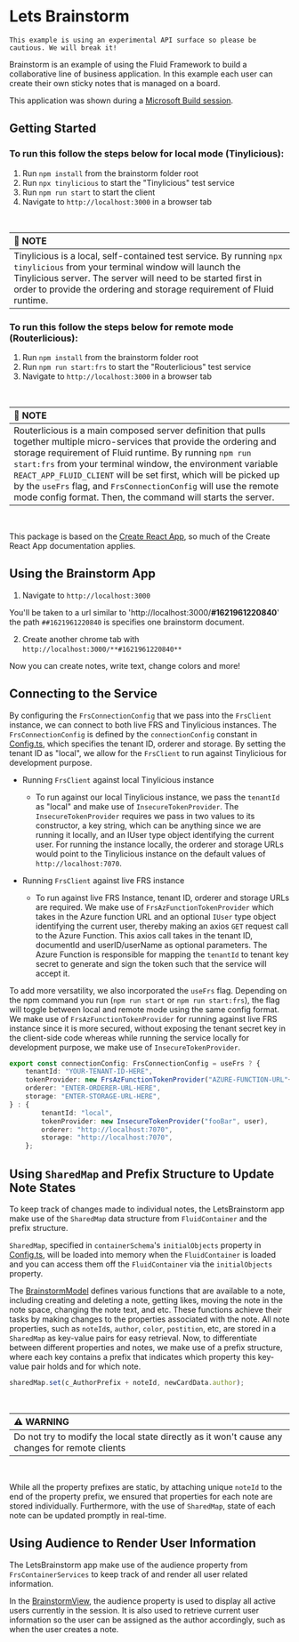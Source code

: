# Lets Brainstorm

```
This example is using an experimental API surface so please be cautious. We will break it!
```

Brainstorm is an example of using the Fluid Framework to build a collaborative line of business application. In this example each user can create their own sticky notes that is managed on a board.

This application was shown during a [Microsoft Build session](https://aka.ms/OD522).

## Getting Started

### To run this follow the steps below for local mode (Tinylicious):

1. Run `npm install` from the brainstorm folder root
2. Run `npx tinylicious` to start the "Tinylicious" test service
3. Run `npm run start` to start the client
5. Navigate to `http://localhost:3000` in a browser tab

<br />

| :memo: NOTE                                                                                              |
|:---------------------------------------------------------------------------------------------------------|
| Tinylicious is a local, self-contained test service. By running `npx tinylicious` from your terminal window will launch the Tinylicious server. The server will need to be started first in order to provide the ordering and storage requirement of Fluid runtime.                                                         |


### To run this follow the steps below for remote mode (Routerlicious):

1. Run `npm install` from the brainstorm folder root
2. Run `npm run start:frs` to start the "Routerlicious" test service
5. Navigate to `http://localhost:3000` in a browser tab

<br />

| :memo: NOTE                                                                                              |
|:---------------------------------------------------------------------------------------------------------|
| Routerlicious is a main composed server definition that pulls together multiple micro-services that provide the ordering and storage requirement of Fluid runtime. By running `npm run start:frs` from your terminal window, the environment variable `REACT_APP_FLUID_CLIENT` will be set first, which will be picked up by the `useFrs` flag, and `FrsConnectionConfig` will use the remote mode config format. Then, the command will starts the server.                                                                            |

<br />

This package is based on the [Create React App](https://reactjs.org/docs/create-a-new-react-app.html), so much of the Create React App documentation applies.

## Using the Brainstorm App

1. Navigate to `http://localhost:3000`

You'll be taken to a url similar to 'http://localhost:3000/**#1621961220840**' the path `##1621961220840` is specifies one brainstorm document.

2. Create another chrome tab with `http://localhost:3000/**#1621961220840**`

Now you can create notes, write text, change colors and more!

## Connecting to the Service
By configuring the `FrsConnectionConfig` that we pass into the `FrsClient` instance, we can connect to both live FRS and Tinylicious instances. The `FrsConnectionConfig` is defined by the `connectionConfig` constant in [Config.ts](./src/Config.ts), which specifies the tenant ID, orderer and storage. By setting the tenant ID as "local", we allow for the `FrsClient` to run against Tinylicious for development purpose.

- Running `FrsClient` against local Tinylicious instance
    - To run against our local Tinylicious instance, we pass the `tenantId` as "local" and make use of `InsecureTokenProvider`. The `InsecureTokenProvider` requires we pass in two values to its constructor, a key string, which can be anything since we are running it locally, and an IUser type object identifying the current user. For running the instance locally, the orderer and storage URLs would point to the Tinylicious instance on the default values of `http://localhost:7070`.

- Running `FrsClient` against live FRS instance
    - To run against live FRS Instance, tenant ID, orderer and storage URLs are required. We make use of `FrsAzFunctionTokenProvider` which takes in the Azure function URL and an optional `IUser` type object identifying the current user, thereby making an axios `GET` request call to the Azure Function. This axios call takes in the tenant ID, documentId and userID/userName as optional parameters. The Azure Function is responsible for mapping the `tenantId` to tenant key secret to generate and sign the token such that the service will accept it.

To add more versatility, we also incorporated the `useFrs` flag. Depending on the npm command you run (`npm run start` or `npm run start:frs`), the flag will toggle between local and remote mode using the same config format. We make use of `FrsAzFunctionTokenProvider` for running against live FRS instance since it is more secured, without exposing the tenant secret key in the client-side code whereas while running the service locally for development purpose, we make use of `InsecureTokenProvider`.

```ts
export const connectionConfig: FrsConnectionConfig = useFrs ? {
    tenantId: "YOUR-TENANT-ID-HERE",
    tokenProvider: new FrsAzFunctionTokenProvider("AZURE-FUNCTION-URL"+"/api/GetFrsToken", { userId: "test-user", userName: "Test User" }),
    orderer: "ENTER-ORDERER-URL-HERE",
    storage: "ENTER-STORAGE-URL-HERE",
} : {
        tenantId: "local",
        tokenProvider: new InsecureTokenProvider("fooBar", user),
        orderer: "http://localhost:7070",
        storage: "http://localhost:7070",
    };
```

## Using `SharedMap` and Prefix Structure to Update Note States
To keep track of changes made to individual notes, the LetsBrainstorm app make use of the `SharedMap` data structure from `FluidContainer` and the prefix structure.

`SharedMap`, specified in `containerSchema`'s `initialObjects` property in [Config.ts](./src/Config.ts), will be loaded into memory when the `FluidContainer` is loaded and you can access them off the `FluidContainer` via the `initialObjects` property.

The [BrainstormModel](./src/BrainstormModel.ts) defines various functions that are available to a note, including creating and deleting a note, getting likes, moving the note in the note space, changing the note text, and etc. These functions achieve their tasks by making changes to the properties associated with the note. All note properties, such as `noteId`s, `author`, `color`, `postition`, etc, are stored in a `SharedMap` as key-value pairs for easy retrieval. Now, to differentiate between different properties and notes, we make use of a prefix structure, where each key contains a prefix that indicates which property this key-value pair holds and for which note. 

```ts
sharedMap.set(c_AuthorPrefix + noteId, newCardData.author);
```

<br />

| :warning: WARNING                                                                                        |
|:---------------------------------------------------------------------------------------------------------|
| Do not try to modify the local state directly as it won't cause any changes for remote clients           |

<br />

While all the property prefixes are static, by attaching unique `noteId` to the end of the property prefix, we ensured that properties for each note are stored individually. Furthermore, with the use of `SharedMap`, state of each note can be updated promptly in real-time.

## Using Audience to Render User Information
The LetsBrainstorm app make use of the audience property from `FrsContainerServices` to keep track of and render all user related information. 

In the [BrainstormView](./src/BrainstormView.tsx), the audience property is used to display all active users currently in the session. It is also used to retrieve current user information so the user can be assigned as the author accordingly, such as when the user creates a note.
